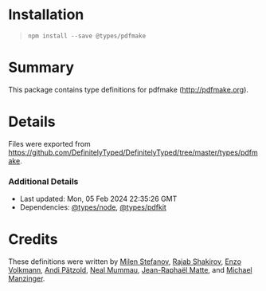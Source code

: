 # Installation
> `npm install --save @types/pdfmake`

# Summary
This package contains type definitions for pdfmake (http://pdfmake.org).

# Details
Files were exported from https://github.com/DefinitelyTyped/DefinitelyTyped/tree/master/types/pdfmake.

### Additional Details
 * Last updated: Mon, 05 Feb 2024 22:35:26 GMT
 * Dependencies: [@types/node](https://npmjs.com/package/@types/node), [@types/pdfkit](https://npmjs.com/package/@types/pdfkit)

# Credits
These definitions were written by [Milen Stefanov](https://github.com/m1llen1um), [Rajab Shakirov](https://github.com/radziksh), [Enzo Volkmann](https://github.com/evolkmann), [Andi Pätzold](https://github.com/andipaetzold), [Neal Mummau](https://github.com/nmummau), [Jean-Raphaël Matte](https://github.com/jeralm), and [Michael Manzinger](https://github.com/kryops).
